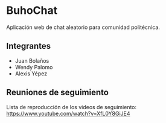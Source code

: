 # BuhoChat
Aplicación web de chat aleatorio para comunidad politécnica.

## Integrantes
- Juan Bolaños
- Wendy Palomo
- Alexis Yépez

## Reuniones de seguimiento
Lista de reproducción de los videos de seguimiento: https://www.youtube.com/watch?v=XfL0Y8GiJE4

